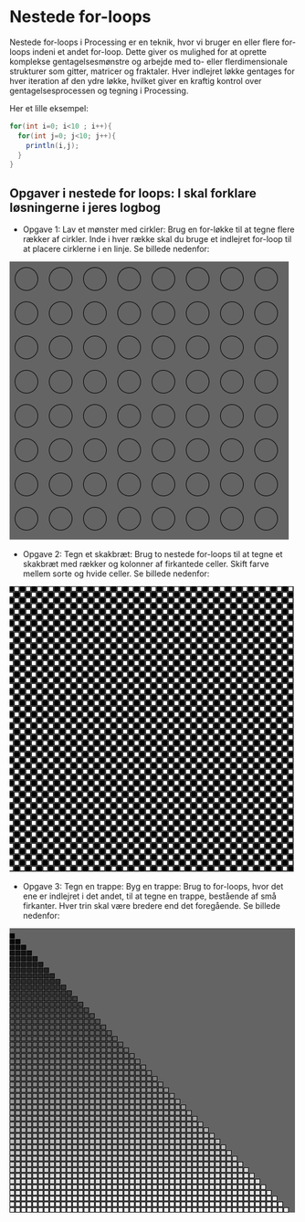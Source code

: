 # Nestede for-loops

Nestede for-loops i Processing er en teknik, hvor vi bruger en eller flere for-loops indeni et andet for-loop. Dette giver os mulighed for at oprette komplekse gentagelsesmønstre og arbejde med to- eller flerdimensionale strukturer som gitter, matricer og fraktaler. Hver indlejret løkke gentages for hver iteration af den ydre løkke, hvilket giver en kraftig kontrol over gentagelsesprocessen og tegning i Processing.

Her et lille eksempel:

```java
for(int i=0; i<10 ; i++){
  for(int j=0; j<10; j++){
    println(i,j);    
  }
}
```

## Opgaver i nestede for loops: I skal forklare løsningerne i jeres logbog

- Opgave 1: Lav et mønster med cirkler: Brug en for-løkke til at tegne flere rækker af cirkler. Inde i hver række skal du bruge et indlejret for-loop til at placere cirklerne i en linje. Se billede nedenfor:

![opg1_cirkler.png](opg1_cirkler.png)

- Opgave 2: Tegn et skakbræt: Brug to nestede for-loops til at tegne et skakbræt med rækker og kolonner af firkantede celler. Skift farve mellem sorte og hvide celler. Se billede nedenfor:

![opg2_skaktern.png](opg2_skaktern.png)

- Opgave 3: Tegn en trappe: Byg en trappe: Brug to for-loops, hvor det ene er indlejret i det andet, til at tegne en trappe, bestående af små firkanter. Hver trin skal være bredere end det foregående. Se billede nedenfor:

![opg3_trappe.png](opg3_trappe.png)